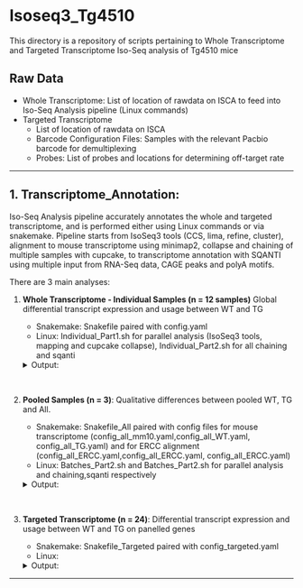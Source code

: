 # Isoseq3_Tg4510

This directory is a repository of scripts pertaining to Whole Transcriptome and Targeted Transcriptome Iso-Seq analysis of Tg4510 mice

## **Raw Data**
* Whole Transcriptome: List of location of rawdata on ISCA to feed into Iso-Seq Analysis pipeline (Linux commands)
* Targeted Transcriptome
    + List of location of rawdata on ISCA
    + Barcode Configuration Files: Samples with the relevant Pacbio barcode for demultiplexing
    + Probes: List of probes and locations for determining off-target rate


---
## 1. **Transcriptome_Annotation**:
Iso-Seq Analysis pipeline accurately annotates the whole and targeted transcriptome, and is performed either using Linux commands or via snakemake. Pipeline starts from IsoSeq3 tools (CCS, lima, refine, cluster), alignment to mouse transcriptome using minimap2, collapse and chaining of multiple samples with cupcake, to transcriptome annotation with SQANTI using multiple input from RNA-Seq data, CAGE peaks and polyA motifs.

There are 3 main analyses:
1. **Whole Transcriptome - Individual Samples (n = 12 samples)** Global differential transcript expression and usage between WT and TG
    + Snakemake: Snakefile paired with config.yaml
    + Linux: Individual_Part1.sh for parallel analysis (IsoSeq3 tools, mapping and cupcake collapse), Individual_Part2.sh for all chaining and sqanti

    <details>
      <summary>Output:</summary>

      + Sequel run quality: Number of polymerase reads, CCS reads, FL reads
      + Mapping read quality  
      + Rarefaction curves  
      + Read Lengths  
    </details>

<br>

2. **Pooled Samples (n = 3)**: Qualitative differences between pooled WT, TG and All.
    + Snakemake: Snakefile_All paired with config files for mouse transcriptome (config_all_mm10.yaml,config_all_WT.yaml, config_all_TG.yaml) and for ERCC alignment (config_all_ERCC.yaml,config_all_ERCC.yaml, config_all_ERCC.yaml)  
    + Linux: Batches_Part2.sh and Batches_Part2.sh for parallel analysis and chaining,sqanti respectively

    <details>
      <summary>Output:</summary>

      + ERCC detection
      + Sequel run quality, read length differences between WT and TG
    </details>

<br>

3. **Targeted Transcriptome (n = 24)**: Differential transcript expression and usage between WT and TG on panelled genes
   + Snakemake: Snakefile_Targeted paired with config_targeted.yaml
   + Linux:

   <details>
     <summary>Output:</summary>

     + Off-target rate
     + Sample batches differences
   </details>


---
